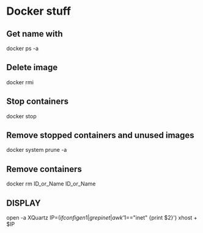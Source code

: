 # Docker stuff

## Get name with
docker ps -a

## Delete image
docker rmi <image name>

## Stop containers
docker stop

## Remove stopped containers and unused images
docker system prune -a

## Remove containers
docker rm ID_or_Name ID_or_Name

## DISPLAY
open -a XQuartz
IP=$(ifconfig en1 | grep inet | awk '$1=="inet" {print $2}')
xhost + $IP
